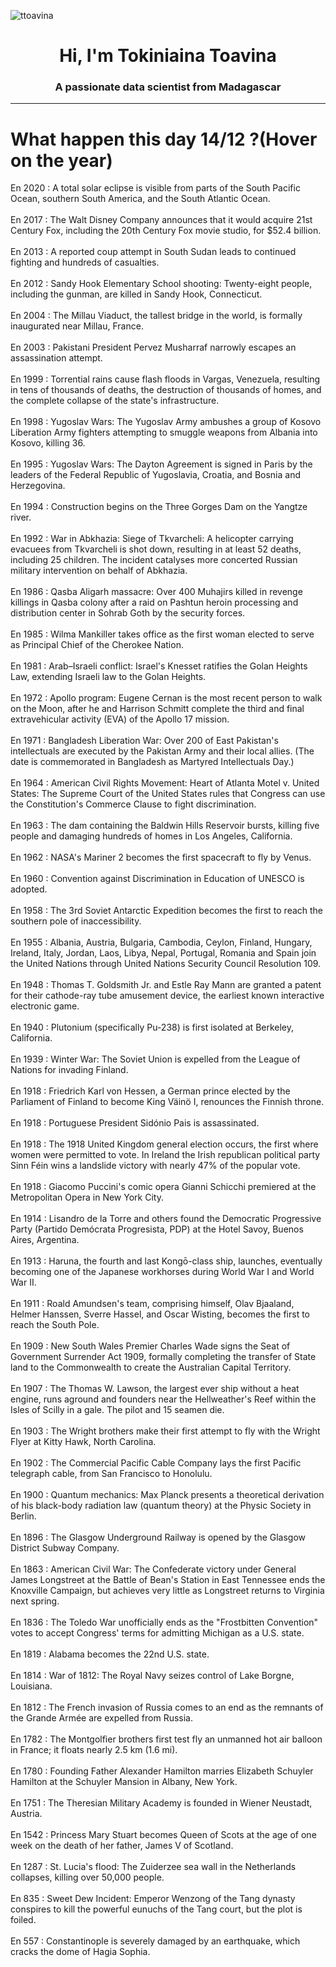 
<p align="left"> <img src="https://komarev.com/ghpvc/?username=ttoavina&label=Profile%20views&color=0e75b6&style=flat" alt="ttoavina" /> </p>
<h1 align="center">Hi, I'm Tokiniaina Toavina</h1>
<h3 align="center">A passionate data scientist from Madagascar</h3>
    
<hr/>
<h1> What happen this day 14/12 ?(Hover on the year)</h1>

En 2020 : A total solar eclipse is visible from parts of the South Pacific Ocean, southern South America, and the South Atlantic Ocean.
<br/><br/>
En 2017 : The Walt Disney Company announces that it would acquire 21st Century Fox, including the 20th Century Fox movie studio, for $52.4 billion.
<br/><br/>
En 2013 : A reported coup attempt in South Sudan leads to continued fighting and hundreds of casualties.
<br/><br/>
En 2012 : Sandy Hook Elementary School shooting: Twenty-eight people, including the gunman, are killed in Sandy Hook, Connecticut.
<br/><br/>
En 2004 : The Millau Viaduct, the tallest bridge in the world, is formally inaugurated near Millau, France.
<br/><br/>
En 2003 : Pakistani President Pervez Musharraf narrowly escapes an assassination attempt.
<br/><br/>
En 1999 : Torrential rains cause flash floods in Vargas, Venezuela, resulting in tens of thousands of deaths, the destruction of thousands of homes, and the complete collapse of the state's infrastructure.
<br/><br/>
En 1998 : Yugoslav Wars: The Yugoslav Army ambushes a group of Kosovo Liberation Army fighters attempting to smuggle weapons from Albania into Kosovo, killing 36.
<br/><br/>
En 1995 : Yugoslav Wars: The Dayton Agreement is signed in Paris by the leaders of the Federal Republic of Yugoslavia, Croatia, and Bosnia and Herzegovina.
<br/><br/>
En 1994 : Construction begins on the Three Gorges Dam on the Yangtze river.
<br/><br/>
En 1992 : War in Abkhazia: Siege of Tkvarcheli: A helicopter carrying evacuees from Tkvarcheli is shot down, resulting in at least 52 deaths, including 25 children. The incident catalyses more concerted Russian military intervention on behalf of Abkhazia.
<br/><br/>
En 1986 : Qasba Aligarh massacre: Over 400 Muhajirs killed in revenge killings in Qasba colony after a raid on Pashtun heroin processing and distribution center in Sohrab Goth by the security forces.
<br/><br/>
En 1985 : Wilma Mankiller takes office as the first woman elected to serve as Principal Chief of the Cherokee Nation.
<br/><br/>
En 1981 : Arab–Israeli conflict: Israel's Knesset ratifies the Golan Heights Law, extending Israeli law to the Golan Heights.
<br/><br/>
En 1972 : Apollo program: Eugene Cernan is the most recent person to walk on the Moon, after he and Harrison Schmitt complete the third and final extravehicular activity (EVA) of the Apollo 17 mission.
<br/><br/>
En 1971 : Bangladesh Liberation War: Over 200 of East Pakistan's intellectuals are executed by the Pakistan Army and their local allies. (The date is commemorated in Bangladesh as Martyred Intellectuals Day.)
<br/><br/>
En 1964 : American Civil Rights Movement: Heart of Atlanta Motel v. United States: The Supreme Court of the United States rules that Congress can use the Constitution's Commerce Clause to fight discrimination.
<br/><br/>
En 1963 : The dam containing the Baldwin Hills Reservoir bursts, killing five people and damaging hundreds of homes in Los Angeles, California.
<br/><br/>
En 1962 : NASA's Mariner 2 becomes the first spacecraft to fly by Venus.
<br/><br/>
En 1960 : Convention against Discrimination in Education of UNESCO is adopted.
<br/><br/>
En 1958 : The 3rd Soviet Antarctic Expedition becomes the first to reach the southern pole of inaccessibility.
<br/><br/>
En 1955 : Albania, Austria, Bulgaria, Cambodia, Ceylon, Finland, Hungary, Ireland, Italy, Jordan, Laos, Libya, Nepal, Portugal, Romania and Spain join the United Nations through United Nations Security Council Resolution 109.
<br/><br/>
En 1948 : Thomas T. Goldsmith Jr. and Estle Ray Mann are granted a patent for their cathode-ray tube amusement device, the earliest known interactive electronic game.
<br/><br/>
En 1940 : Plutonium (specifically Pu-238) is first isolated at Berkeley, California.
<br/><br/>
En 1939 : Winter War: The Soviet Union is expelled from the League of Nations for invading Finland.
<br/><br/>
En 1918 : Friedrich Karl von Hessen, a German prince elected by the Parliament of Finland to become King Väinö I, renounces the Finnish throne.
<br/><br/>
En 1918 : Portuguese President Sidónio Pais is assassinated.
<br/><br/>
En 1918 : The 1918 United Kingdom general election occurs, the first where women were permitted to vote. In Ireland the Irish republican political party Sinn Féin wins a landslide victory with nearly 47% of the popular vote.
<br/><br/>
En 1918 : Giacomo Puccini's comic opera Gianni Schicchi premiered at the Metropolitan Opera in New York City.
<br/><br/>
En 1914 : Lisandro de la Torre and others found the Democratic Progressive Party (Partido Demócrata Progresista, PDP) at the Hotel Savoy, Buenos Aires, Argentina.
<br/><br/>
En 1913 : Haruna, the fourth and last Kongō-class ship, launches, eventually becoming one of the Japanese workhorses during World War I and World War II.
<br/><br/>
En 1911 : Roald Amundsen's team, comprising himself, Olav Bjaaland, Helmer Hanssen, Sverre Hassel, and Oscar Wisting, becomes the first to reach the South Pole.
<br/><br/>
En 1909 : New South Wales Premier Charles Wade signs the Seat of Government Surrender Act 1909, formally completing the transfer of State land to the Commonwealth to create the Australian Capital Territory.
<br/><br/>
En 1907 : The Thomas W. Lawson, the largest ever ship without a heat engine, runs aground and founders near the Hellweather's Reef within the Isles of Scilly in a gale. The pilot and 15 seamen die.
<br/><br/>
En 1903 : The Wright brothers make their first attempt to fly with the Wright Flyer at Kitty Hawk, North Carolina.
<br/><br/>
En 1902 : The Commercial Pacific Cable Company lays the first Pacific telegraph cable, from San Francisco to Honolulu.
<br/><br/>
En 1900 : Quantum mechanics: Max Planck presents a theoretical derivation of his black-body radiation law (quantum theory) at the Physic Society in Berlin.
<br/><br/>
En 1896 : The Glasgow Underground Railway is opened by the Glasgow District Subway Company.
<br/><br/>
En 1863 : American Civil War: The Confederate victory under General James Longstreet at the Battle of Bean's Station in East Tennessee ends the Knoxville Campaign, but achieves very little as Longstreet returns to Virginia next spring.
<br/><br/>
En 1836 : The Toledo War unofficially ends as the "Frostbitten Convention" votes to accept Congress' terms for admitting Michigan as a U.S. state.
<br/><br/>
En 1819 : Alabama becomes the 22nd U.S. state.
<br/><br/>
En 1814 : War of 1812: The Royal Navy seizes control of Lake Borgne, Louisiana.
<br/><br/>
En 1812 : The French invasion of Russia comes to an end as the remnants of the Grande Armée are expelled from Russia.
<br/><br/>
En 1782 : The Montgolfier brothers first test fly an unmanned hot air balloon in France; it floats nearly 2.5 km (1.6 mi).
<br/><br/>
En 1780 : Founding Father Alexander Hamilton marries Elizabeth Schuyler Hamilton at the Schuyler Mansion in Albany, New York.
<br/><br/>
En 1751 : The Theresian Military Academy is founded in Wiener Neustadt, Austria.
<br/><br/>
En 1542 : Princess Mary Stuart becomes Queen of Scots at the age of one week on the death of her father, James V of Scotland.
<br/><br/>
En 1287 : St. Lucia's flood: The Zuiderzee sea wall in the Netherlands collapses, killing over 50,000 people.
<br/><br/>
En 835 : Sweet Dew Incident: Emperor Wenzong of the Tang dynasty conspires to kill the powerful eunuchs of the Tang court, but the plot is foiled.
<br/><br/>
En 557 : Constantinople is severely damaged by an earthquake, which cracks the dome of Hagia Sophia.
<br/><br/>
